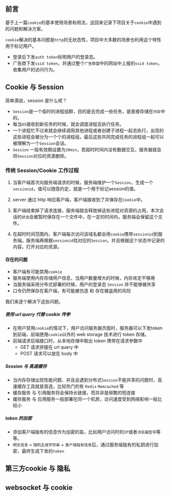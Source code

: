 ## 前言
基于上一篇`cookie`的基本使用场景和用法，这回来记录下项目关于`cookie`中遇到的问题和解决方案。 

`cookie`解决的基本问题是`http`的无状态性，项目中大多数的场景也利用这个特性用于标记用户。    
* 登录后下发`auth token`标明用户的登录态。      
* 广告商下发`ssid token`，并通过整个`广告联盟`中的网站中上报的`ssid token`，收集用户的访问行为。    

## Cookie 与 Session
简单滴说，session 是什么呢？
* `Session`是一个临时的进程组群，目的是去完成一些任务，是直接存储在`内存`中的。    
* 每当`OS`接收到新任务的时候，就会调度进程去执行任务。
* 一个进程忙不过来就会继续调用其他进程或者创建子进程一起去执行，出现的这些进程会被分为一个个的进程组，最后这些共同完成任务的进程组一起可以被理解为一个`Session`会话。
* `Session` 一般有效期设置为`20min`，若超时时间内没有数据交互，服务器就会将`Session`对应的资源删除。       

### 传统 Session/Cookie 工作过程
1. 当客户端首次向服务端请求的时候，服务端维护一个`Session`，生成一个`sessionid`，值可以随意约定，就是一个用于标记session的值。

2. server 通过 http 响应客户端，客户端接收到了并保存在`Cookie`中。

3. 客户端结束掉了请求连接，服务端就会释放掉这些进程对资源的占用，本次会话的`状态`会被暂时保存在一个文件中，在一定的时间内，服务端会保留这个文件。

4. 在超时时间范围内，客户端每次访问该域名都会用`cookie`携带`sessionid`到服务端。服务端再根据`sessionid`找对应的`Session`，并且根据这个状态中记录的内容，打开对应的资源。      

<!-- 对于客户端来看，客户端后来每次去访问的时候都可以直接跳过了身份验证等重复操作，造成了好像服务器是一直在等待客户端的假象，其实服务器在连接断开的时候就释放掉了对应的进程资源。 -->

#### 存在的问题
* 客户端有可能禁用`cookie`
* 服务端使用内存存储用户信息，当用户数量增大的时候，内存肯定不够用
* 当服务端采用分布式部署的时候，用户的登录态 `Session` 并不能够被共享     
* 口令仍然保存在客户端，有可能被仿造 和 存在被盗用的风险     

我们来逐个解决下这些问题。


##### 使用 url query 代替 cookie 传参
* 在用户禁用`cookie`的情况下，用户访问服务器页面时，服务器可以下发token到前端，前端使用`cookie`以外的 web storage 技术进行 token 存储。    
* 前端请求后端接口时，从本地存储中取出 token 携带在请求参数中
    * GET 请求拼接在 url query 中
    * POST 请求可以放在 body 中

##### Session 与 高速缓存
* 当内存存储出现性能问题、并且会遇到分布式`Session`不能共享的问题时，高速缓存工具就是首选，比较热门的有 `Redis` `Memcached` 等    
* 缓存服务 与 引用服务将会保持长链接，而并非是频繁的短连接     
* 缓存服务 与 应用服务一般部署在同一个机房，访问速度受到网络影响一般比较小    

##### token 的加密
* 添加客户端独有的信息作为加密的盐，比如用户访问时的`IP`或者`浏览器型号`等等。     
* `明文信息` = `随机生成字符串` + `客户端独有信息`后，通过服务端独有的私钥进行加密，最终生成下发的`token`   

## 第三方cookie 与 隐私   

## websocket 与 cookie   